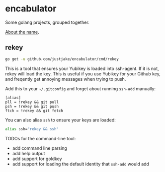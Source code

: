 # encabulator

Some golang projects, grouped together.

[About the name](https://www.youtube.com/watch?v=RXJKdh1KZ0w).

## rekey

```bash
go get -u github.com/justjake/encabulator/cmd/rekey
```

This is a tool that ensures your Yubikey is loaded into ssh-agent. If it is
not, rekey will load the key. This is useful if you use Yubikey for your Github
key, and freqently get annoying messages when trying to push.

Add this to your `~/.gitconfig` and forget about running `ssh-add` manually:

```
[alias]
pll = !rekey && git pull
psh = !rekey && git push
ftch = !rekey && git fetch
```

You can also alias `ssh` to ensure your keys are loaded:

```bash
alias ssh="rekey && ssh"
```

TODOs for the command-line tool:

- add command line parsing
- add help output
- add support for goldkey
- add support for loading the default identity that `ssh-add` would add
